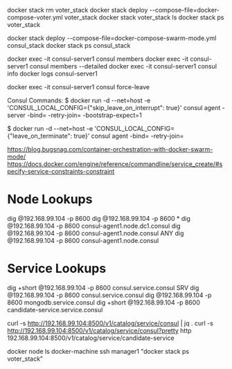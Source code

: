 docker stack rm voter_stack
docker stack deploy --compose-file=docker-compose-voter.yml voter_stack
docker stack voter_stack ls
docker stack ps voter_stack


docker stack deploy --compose-file=docker-compose-swarm-mode.yml consul_stack
docker stack ps consul_stack

docker exec -it consul-server1 consul members
docker exec -it consul-server1 consul members --detailed
docker exec -it consul-server1 consul info
docker logs consul-server1

docker exec -it consul-server1 consul force-leave <node>


Consul Commands:
$ docker run -d --net=host -e 'CONSUL_LOCAL_CONFIG={"skip_leave_on_interrupt": true}' consul agent -server -bind=<external ip> -retry-join=<root agent ip> -bootstrap-expect=1

$  docker run -d --net=host -e 'CONSUL_LOCAL_CONFIG={"leave_on_terminate": true}' consul agent -bind=<external ip> -retry-join=<root agent ip>


https://blog.bugsnag.com/container-orchestration-with-docker-swarm-mode/
https://docs.docker.com/engine/reference/commandline/service_create/#specify-service-constraints-constraint

Node Lookups
============
dig @192.168.99.104 -p 8600
dig @192.168.99.104 -p 8600 *
dig @192.168.99.104 -p 8600 consul-agent1.node.dc1.consul
dig @192.168.99.104 -p 8600 consul-agent1.node.consul ANY
dig @192.168.99.104 -p 8600 consul-agent1.node.consul

Service Lookups
===============
dig +short @192.168.99.104 -p 8600 consul.service.consul SRV
dig @192.168.99.104 -p 8600 consul.service.consul
dig @192.168.99.104 -p 8600 mongodb.service.consul
dig +short @192.168.99.104 -p 8600 candidate-service.service.consul

curl -s http://192.168.99.104:8500/v1/catalog/service/consul | jq .
curl -s http://192.168.99.104:8500/v1/catalog/service/consul?pretty
http 192.168.99.104:8500/v1/catalog/service/candidate-service

docker node ls
docker-machine ssh manager1 "docker stack ps voter_stack"
